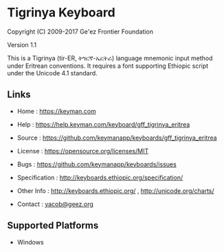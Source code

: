 Tigrinya Keyboard
=====================

Copyright (C) 2009-2017 Ge'ez Frontier Foundation

Version 1.1

This is a Tigrinya (tir-ER, ትግርኛ-ኤርትራ) language mnemonic input method under Eritrean conventions.
It requires a font supporting Ethiopic script under the Unicode 4.1 standard. 

Links
-----

 * Home          :  https://keyman.com
 * Help          :  https://help.keyman.com/keyboard/gff_tigrinya_eritrea

 * Source        :  https://github.com/keymanapp/keyboards/gff_tigrinya_eritrea
 * License       :  https://opensource.org/licenses/MIT
 * Bugs          :  https://github.com/keymanapp/keyboards/issues

 * Specification :  http://keyboards.ethiopic.org/specification/
 * Other Info    :  http://keyboards.ethiopic.org/ , http://unicode.org/charts/
 * Contact       :  yacob@geez.org

Supported Platforms
-------------------

 * Windows
 
